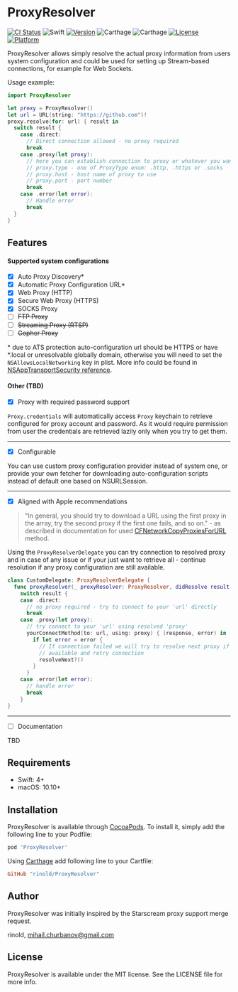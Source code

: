 # ProxyResolver

[![CI Status](https://img.shields.io/travis/rinold/ProxyResolver.svg?style=flat)](https://travis-ci.org/rinold/ProxyResolver)
![Swift](https://img.shields.io/badge/swift-4.1-green.svg)
[![Version](https://img.shields.io/cocoapods/v/ProxyResolver.svg?style=flat)](https://cocoapods.org/pods/ProxyResolver)
![Carthage](https://img.shields.io/badge/carthage-+-orange.svg)
![Carthage](https://img.shields.io/badge/spm-+-orange.svg)
[![License](https://img.shields.io/cocoapods/l/ProxyResolver.svg?style=flat)](https://cocoapods.org/pods/ProxyResolver)
[![Platform](https://img.shields.io/cocoapods/p/ProxyResolver.svg?style=flat)](https://cocoapods.org/pods/ProxyResolver)

ProxyResolver allows simply resolve the actual proxy information from users
system configuration and could be used for setting up Stream-based connections,
for example for Web Sockets.

Usage example:

```swift
import ProxyResolver

let proxy = ProxyResolver()
let url = URL(string: "https://github.com")!
proxy.resolve(for: url) { result in
  switch result {
    case .direct:
      // Direct connection allowed - no proxy required
      break
    case .proxy(let proxy):
      // here you can establish connection to proxy or whatever you want
      // proxy.type - one of ProxyType enum: .http, .https or .socks
      // proxy.host - host name of proxy to use
      // proxy.port - port number
      break
    case .error(let error):
      // Handle error
      break
  }
}
```

## Features

#### Supported system configurations
- [x] Auto Proxy Discovery*
- [x] Automatic Proxy Configuration URL*
- [x] Web Proxy (HTTP)
- [x] Secure Web Proxy (HTTPS)
- [x] SOCKS Proxy
- [ ] ~~FTP Proxy~~
- [ ] ~~Streaming Proxy (RTSP)~~
- [ ] ~~Gopher Proxy~~

\*  due to ATS protection auto-configuration url should be HTTPS or have  \*.local or unresolvable globally domain, otherwise you will need to set the `NSAllowsLocalNetworking` key in plist. More info could be found in [NSAppTransportSecurity reference](https://developer.apple.com/library/content/documentation/General/Reference/InfoPlistKeyReference/Articles/CocoaKeys.html#//apple_ref/doc/uid/TP40009251-SW33).


#### Other (TBD)
- [x] Proxy with required password support  

`Proxy.credentials` will automatically access `Proxy` keychain to retrieve configured for proxy account and password. As it would require permission from user the credentials are retrieved lazily only when you try to get them.

---

- [x] Configurable  

You can use custom proxy configuration provider instead of system one, or provide your own fetcher for downloading auto-configuration scripts instead of default one based on NSURLSession.

---

- [x] Aligned with Apple recommendations

> "In general, you should try to download a URL using the first proxy in the array, try the second proxy if the first one fails, and so on." - as described in documentation for used  [CFNetworkCopyProxiesForURL](https://developer.apple.com/documentation/cfnetwork/1426639-cfnetworkcopyproxiesforurl) method.

Using the `ProxyResolverDelegate` you can try connection to resolved proxy and in case of any issue or if your just want to retrieve all - continue resolution if any proxy configuration are still available.

```swift
class CustomDelegate: ProxyResolverDelegate {
  func proxyResolver(_ proxyResolver: ProxyResolver, didResolve result: ProxyResolutionResult, for url: URL, resolveNext: ResolveNextRoutine?) {
    switch result {
    case .direct:
      // no proxy required - try to connect to your 'url' directly
      break
    case .proxy(let proxy):
      // try connect to your 'url' using resolved 'proxy'
      yourConnectMethod(to: url, using: proxy) { (response, error) in
        if let error = error {
          // If connection failed we will try to resolve next proxy if
          // available and retry connection
          resolveNext?()
        }
      }
    case .error(let error):
      // handle error
      break
    }
}
```
---
- [ ] Documentation

TBD

## Requirements
- Swift: 4+
- macOS: 10.10+

## Installation

ProxyResolver is available through [CocoaPods](https://cocoapods.org). To install
it, simply add the following line to your Podfile:

```ruby
pod 'ProxyResolver'
```

Using [Carthage]() add following line to your Cartfile:

```ruby
GitHub "rinold/ProxyResolver"
```

## Author

ProxyResolver was initially inspired by the Starscream proxy support merge request.

rinold, mihail.churbanov@gmail.com

## License

ProxyResolver is available under the MIT license. See the LICENSE file for more info.
